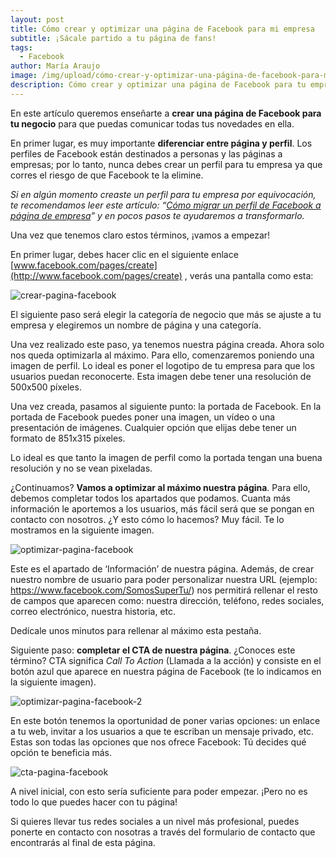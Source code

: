 ```yaml
---
layout: post
title: Cómo crear y optimizar una página de Facebook para mi empresa
subtitle: ¡Sácale partido a tu página de fans!
tags:
  - Facebook
author: María Araujo
image: /img/upload/cómo-crear-y-optimizar-una-página-de-facebook-para-mi-empresa.png
description: Cómo crear y optimizar una página de Facebook para tu empresa
---
```

En este artículo queremos enseñarte a **crear una página de Facebook para tu negocio** para que puedas comunicar todas tus novedades en ella. 

En primer lugar, es muy importante **diferenciar entre página y perfil**. Los perfiles de Facebook están destinados a personas y las páginas a empresas; por lo tanto, nunca debes crear un perfil para tu empresa ya que corres el riesgo de que Facebook te la elimine.

*Si en algún momento creaste un perfil para tu empresa por equivocación, te recomendamos leer este artículo: “[Cómo migrar un perfil de Facebook a página de empresa](https://supertu.es/c%C3%B3mo-migrar-un-perfil-de-persona-a-una-p%C3%A1gina-de-facebook/)” y en pocos pasos te ayudaremos a transformarlo.*

Una vez que tenemos claro estos términos, ¡vamos a empezar!

En primer lugar, debes hacer clic en el siguiente enlace [www.facebook.com/pages/create](http://www.facebook.com/pages/create) , verás una pantalla como esta:

![crear-pagina-facebook](https://lh6.googleusercontent.com/S1uhYy6EO0DMHaHDcVbgH206UEAs1grfqHWZf5QWdqgYc803sPVZNfhJPkjeSHJy1GGl2w7NIObC6ZbLJ62h0cnzYdYUlS2fxAPfn1rojrJy6iXxHFBSp-_EpYuXZCNYIFAJR2hH)

El siguiente paso será elegir la categoría de negocio que más se ajuste a tu empresa y elegiremos un nombre de página y una categoría.

Una vez realizado este paso, ya tenemos nuestra página creada. Ahora solo nos queda optimizarla al máximo. Para ello, comenzaremos poniendo una imagen de perfil. Lo ideal es poner el logotipo de tu empresa para que los usuarios puedan reconocerte. Esta imagen debe tener una resolución de 500x500 píxeles.

Una vez creada, pasamos al siguiente punto: la portada de Facebook. En la portada de Facebook puedes poner una imagen, un vídeo o una presentación de imágenes. Cualquier opción que elijas debe tener un formato de 851x315 píxeles.

Lo ideal es que tanto la imagen de perfil como la portada tengan una buena resolución y no se vean pixeladas.

¿Continuamos? **Vamos a optimizar al máximo nuestra página**. Para ello, debemos completar todos los apartados que podamos. Cuanta más información le aportemos a los usuarios, más fácil será que se pongan en contacto con nosotros. ¿Y esto cómo lo hacemos? Muy fácil. Te lo mostramos en la siguiente imagen.

![optimizar-pagina-facebook](https://lh3.googleusercontent.com/s4ZjKuxe1q7Tq1DqsKn3HzExujf7ZPyVJ5ZEM340NWAaxYwaT_PqKSbUNQ2ZCDNYjzIHgxx6rc2epJYqiCGPrGHPxlBwtKZ7xJA-6sO3TWbTyqhLODogqJW8_G0rQ2aES6BH95xG)

Este es el apartado de ‘Información’ de nuestra página. Además, de crear nuestro nombre de usuario para poder personalizar nuestra URL (ejemplo: <https://www.facebook.com/SomosSuperTu/>) nos permitirá rellenar el resto de campos que aparecen como: nuestra dirección, teléfono, redes sociales, correo electrónico, nuestra historia, etc.

Dedícale unos minutos para rellenar al máximo esta pestaña.

Siguiente paso: **completar el CTA de nuestra página**. ¿Conoces este término? CTA significa *Call To Action* (Llamada a la acción) y consiste en el botón azul que aparece en nuestra página de Facebook (te lo indicamos en la siguiente imagen).

![optimizar-pagina-facebook-2](https://lh6.googleusercontent.com/6ulnheA7RTMtfUhIswuUP63E-HIfYLZ66rX01nQCtlm90rAw0I3P1yye0p8jK5dT9vEDA00OQk-KjEJLde-VX4A_0jnH-cOG_gJ22czIgjSymxpaPTQY8tQ02NebjUzQqfGBJk74)

En este botón tenemos la oportunidad de poner varias opciones: un enlace a tu web, invitar a los usuarios a que te escriban un mensaje privado, etc. Estas son todas las opciones que nos ofrece Facebook: Tú decides qué opción te beneficia más.

![cta-pagina-facebook](https://lh3.googleusercontent.com/XvcoIYsJmdHavqT0cDDE0RP02e-OklMX8bI_pFcsbnxmhUzL0DpBaOfhzRbxmLNf5hzhSuFikiNcrLpIzfqFgmBwm6l_uQgDlX_cqExvkxUuBm4-KgjU5Cjhzfa3HP5ddGBMAQb7)

A nivel inicial, con esto sería suficiente para poder empezar. ¡Pero no es todo lo que puedes hacer con tu página!

Si quieres llevar tus redes sociales a un nivel más profesional, puedes ponerte en contacto con nosotras a través del formulario de contacto que encontrarás al final de esta página.